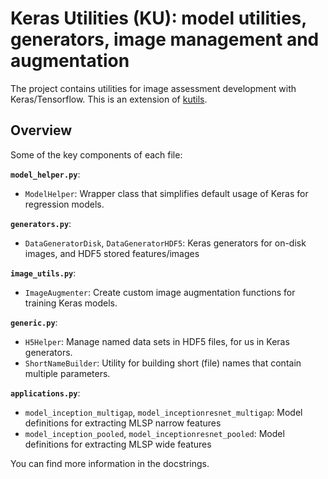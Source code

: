 # Keras Utilities (KU): model utilities, generators, image management and augmentation

The project contains utilities for image assessment development with Keras/Tensorflow.
This is an extension of [kutils](https://github.com/subpic/kutils).

## Overview

Some of the key components of each file:

**`model_helper.py`**:

* `ModelHelper`: Wrapper class that simplifies default usage of Keras for regression models.

**`generators.py`**:

* `DataGeneratorDisk`, `DataGeneratorHDF5`: Keras generators for on-disk images, and HDF5 stored features/images

**`image_utils.py`**:

* `ImageAugmenter`: Create custom image augmentation functions for training Keras models.

**`generic.py`**:

* `H5Helper`: Manage named data sets in HDF5 files, for us in Keras generators.
* `ShortNameBuilder`: Utility for building short (file) names that contain multiple parameters.

**`applications.py`**:

* `model_inception_multigap`, `model_inceptionresnet_multigap`: Model definitions for extracting MLSP narrow features
* `model_inception_pooled`, `model_inceptionresnet_pooled`: Model definitions for extracting MLSP wide features

You can find more information in the docstrings.
